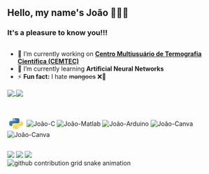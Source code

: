 ## Hello, my name's João 🙆🏽‍♂️
### It's a pleasure to know you!!!
##
- 🔭 I’m currently working on [**Centro Multiusuário de Termografia Científica (CEMTEC)**](https://cemtec.demec.ufmg.br/)
- 🌱 I’m currently learning __Artificial Neural Networks__
- ⚡ __Fun fact:__ I hate ~~mangoes~~ ❌🥭
<a href="https://github.com/joaohsantanaoc/github-readme-stats">
  <img align="center" src="https://github-readme-stats.vercel.app/api?username=joaohsantanaoc&show_icons=true&theme=radical&?count_private=true&hide_border=true" />
</a>
<a href="https://github.com/anuraghazra/github-readme-stats">
  <img align="center" src="https://github-readme-stats.vercel.app/api/top-langs/?username=joaohsantanaoc&layout=compact&hide_border=true&theme=radical&?count_private=true" />
</a>

##
<div style="display: inline_block"><br>
  <img align="center" alt="João-Python" height="30" width="40" src="https://raw.githubusercontent.com/devicons/devicon/master/icons/python/python-original.svg">
  <img align="center" alt="João-C" height="30" width="40" src="https://cdn.jsdelivr.net/gh/devicons/devicon@latest/icons/c/c-original.svg">
  <img align="center" alt="João-Matlab" height="30" width="40" src="https://cdn.jsdelivr.net/gh/devicons/devicon@latest/icons/matlab/matlab-original.svg">
  <img align="center" alt="João-Arduino" height="30" width="40" src="https://cdn.jsdelivr.net/gh/devicons/devicon@latest/icons/arduino/arduino-original-wordmark.svg">
  <img align="center" alt="João-Canva" height="30" width="40" src="https://cdn.jsdelivr.net/gh/devicons/devicon@latest/icons/canva/canva-original.svg">
  <img align="center" alt="João-Canva" height="30" width="40" src="https://cdn.jsdelivr.net/gh/devicons/devicon@latest/icons/latex/latex-original.svg">
</div>
  
##


<div> 
  <a href="https://instagram.com/joaoh_santana" target="_blank"><img src="https://img.shields.io/badge/-Instagram-%23E4405F?style=for-the-badge&logo=instagram&logoColor=white" target="_blank"></a>
  <a href = "mailto:mistrjoaosantana@gmail.com"><img src="https://img.shields.io/badge/-Gmail-%23333?style=for-the-badge&logo=gmail&logoColor=white" target="_blank"></a>
  <a href="https://www.linkedin.com/in/rafaella-ballerini-45875016a" target="_blank"><img src="https://img.shields.io/badge/-LinkedIn-%230077B5?style=for-the-badge&logo=linkedin&logoColor=white" target="_blank"></a> 
</div>

<picture>
  <source media="(prefers-color-scheme: dark)" srcset="https://raw.githubusercontent.com/joaohsantanaoc/joaohsantanaoc/output/github-contribution-grid-snake-dark.svg">
  <source media="(prefers-color-scheme: light)" srcset="https://raw.githubusercontent.com/joaohsantanaoc/joaohsantanaoc/output/github-contribution-grid-snake.svg">
  <img alt="github contribution grid snake animation" src="https://raw.githubusercontent.com/joaohsantanaoc/joaohsantanapc/output/github-contribution-grid-snake.svg">
</picture>
